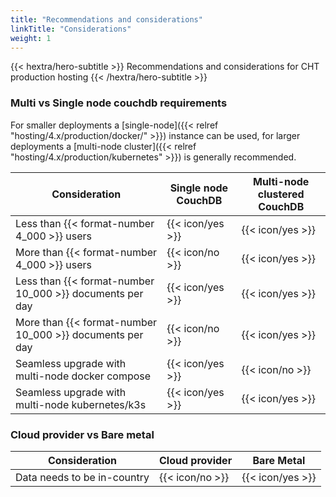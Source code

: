 ```yaml
---
title: "Recommendations and considerations"
linkTitle: "Considerations"
weight: 1
---
```


{{< hextra/hero-subtitle >}}
  Recommendations and considerations for CHT production hosting
{{< /hextra/hero-subtitle >}}

### Multi vs Single node couchdb requirements

For smaller deployments a [single-node]({{< relref "hosting/4.x/production/docker/" >}}) instance can be used, for larger deployments a [multi-node cluster]({{< relref "hosting/4.x/production/kubernetes" >}}) is generally recommended.

| Consideration                                            | Single node CouchDB                 | Multi-node clustered CouchDB                |
| -------------------------------------------------------- | ----------------------------------- | ------------------------------------------- |
| Less than {{< format-number 4_000 >}} users              | {{< icon/yes >}}                    | {{< icon/yes >}}                            |
| More than {{< format-number 4_000 >}} users              | {{< icon/no >}}                     | {{< icon/yes >}}                            |
| Less than {{< format-number 10_000 >}} documents per day | {{< icon/yes >}}                    | {{< icon/yes >}}                            |
| More than {{< format-number 10_000 >}} documents per day | {{< icon/no >}}                     | {{< icon/yes >}}                            |
| Seamless upgrade with multi-node docker compose          | {{< icon/yes >}}                    | {{< icon/no >}}                             |
| Seamless upgrade with multi-node kubernetes/k3s          | {{< icon/yes >}}                    | {{< icon/yes >}}                            |

### Cloud provider vs Bare metal

| Consideration               | Cloud provider  | Bare Metal       |
| --------------------------- | --------------- | ---------------- |
| Data needs to be in-country | {{< icon/no >}} | {{< icon/yes >}} |
